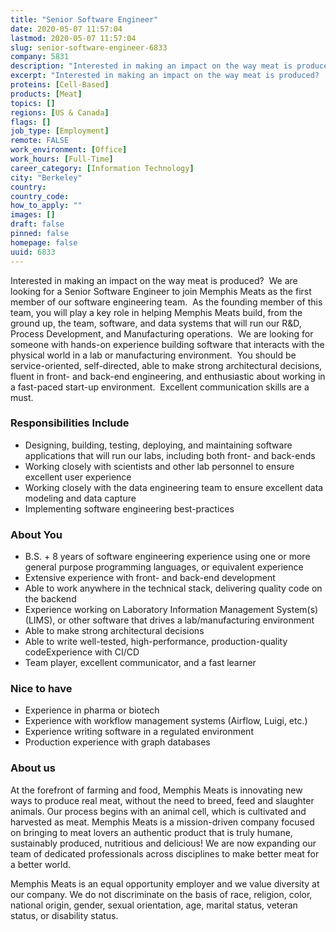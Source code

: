 ```yaml
---
title: "Senior Software Engineer"
date: 2020-05-07 11:57:04
lastmod: 2020-05-07 11:57:04
slug: senior-software-engineer-6833
company: 5831
description: "Interested in making an impact on the way meat is produced?  We are looking for a Senior Software Engineer to join Memphis Meats as the first member of our software engineering team.  As the founding member of this team, you will play a key role in helping Memphis Meats build, from the ground up, the team, software, and data systems that will run our R&D, Process Development, and Manufacturing operations.  We are looking for someone with hands-on experience building software that interacts with the physical world in a lab or manufacturing environment.  You should be service-oriented, se"
excerpt: "Interested in making an impact on the way meat is produced?  We are looking for a Senior Software Engineer to join Memphis Meats as the first member of our software engineering team.  As the founding member of this team, you will play a key role in helping Memphis Meats build, from the ground up, the team, software, and data systems that will run our R&D, Process Development, and Manufacturing operations.  We are looking for someone with hands-on experience building software that interacts with the physical world in a lab or manufacturing environment.  You should be service-oriented, se"
proteins: [Cell-Based]
products: [Meat]
topics: []
regions: [US & Canada]
flags: []
job_type: [Employment]
remote: FALSE
work_environment: [Office]
work_hours: [Full-Time]
career_category: [Information Technology]
city: "Berkeley"
country: 
country_code: 
how_to_apply: ""
images: []
draft: false
pinned: false
homepage: false
uuid: 6833
---
```

Interested in making an impact on the way meat is produced?  We are
looking for a Senior Software Engineer to join Memphis Meats as the
first member of our software engineering team.  As the founding member
of this team, you will play a key role in helping Memphis Meats build,
from the ground up, the team, software, and data systems that will run
our R&D, Process Development, and Manufacturing operations.  We are
looking for someone with hands-on experience building software that
interacts with the physical world in a lab or manufacturing
environment.  You should be service-oriented, self-directed, able to
make strong architectural decisions, fluent in front- and back-end
engineering, and enthusiastic about working in a fast-paced start-up
environment.  Excellent communication skills are a must.

### Responsibilities Include

-   Designing, building, testing, deploying, and maintaining software
    applications that will run our labs, including both front- and
    back-ends
-   Working closely with scientists and other lab personnel to ensure
    excellent user experience
-   Working closely with the data engineering team to ensure excellent
    data modeling and data capture
-   Implementing software engineering best-practices

### About You

-   B.S. + 8 years of software engineering experience using one or more
    general purpose programming languages, or equivalent experience
-   Extensive experience with front- and back-end development
-   Able to work anywhere in the technical stack, delivering quality
    code on the backend
-   Experience working on Laboratory Information Management System(s)
    (LIMS), or other software that drives a lab/manufacturing
    environment 
-   Able to make strong architectural decisions
-   Able to write well-tested, high-performance, production-quality
    codeExperience with CI/CD
-   Team player, excellent communicator, and a fast learner

### Nice to have

-   Experience in pharma or biotech
-   Experience with workflow management systems (Airflow, Luigi, etc.)
-   Experience writing software in a regulated environment
-   Production experience with graph databases

### About us

At the forefront of farming and food, Memphis Meats is innovating new
ways to produce real meat, without the need to breed, feed and slaughter
animals. Our process begins with an animal cell, which is cultivated and
harvested as meat. Memphis Meats is a mission-driven company focused on
bringing to meat lovers an authentic product that is truly humane,
sustainably produced, nutritious and delicious! We are now expanding our
team of dedicated professionals across disciplines to make better meat
for a better world.

Memphis Meats is an equal opportunity employer and we value diversity at
our company. We do not discriminate on the basis of race, religion,
color, national origin, gender, sexual orientation, age, marital status,
veteran status, or disability status.
